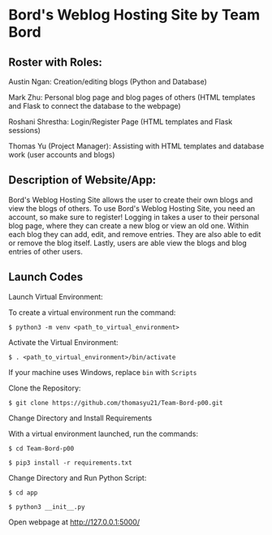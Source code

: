 # Bord's Weblog Hosting Site by Team Bord

## Roster with Roles:
Austin Ngan: Creation/editing blogs (Python and Database)

Mark Zhu: Personal blog page and blog pages of others (HTML templates and Flask to connect the database to the webpage)

Roshani Shrestha: Login/Register Page (HTML templates and Flask sessions)

Thomas Yu (Project Manager): Assisting with HTML templates and database work (user accounts and blogs)

## Description of Website/App:
Bord's Weblog Hosting Site allows the user to create their own blogs and view the blogs of others. To use Bord's Weblog Hosting Site, you need an account, so make sure to register! Logging in takes a user to their personal blog page, where they can create a new blog or view an old one. Within each blog they can add, edit, and remove entries. They are also able to edit or remove the blog itself. Lastly, users are able view the blogs and blog entries of other users.

## Launch Codes
Launch Virtual Environment:

To create a virtual environment run the command:

`$ python3 -m venv <path_to_virtual_environment>`

Activate the Virtual Environment:

`$ . <path_to_virtual_environment>/bin/activate`

If your machine uses Windows, replace `bin` with `Scripts`


Clone the Repository:

`$ git clone https://github.com/thomasyu21/Team-Bord-p00.git`


Change Directory and Install Requirements

With a virtual environment launched, run the commands:

`$ cd Team-Bord-p00`

`$ pip3 install -r requirements.txt`


Change Directory and Run Python Script:

`$ cd app`

`$ python3 __init__.py`


Open webpage at http://127.0.0.1:5000/
